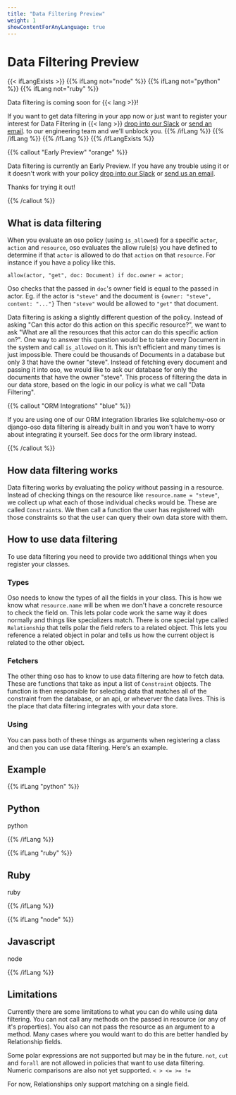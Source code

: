 ```yaml
---
title: "Data Filtering Preview"
weight: 1
showContentForAnyLanguage: true
---
```


# Data Filtering Preview

{{< ifLangExists >}}
{{% ifLang not="node" %}}
{{% ifLang not="python" %}}
{{% ifLang not="ruby" %}}

Data filtering is coming soon for {{< lang >}}!

If you want to get data filtering in your app now or just want to
register your interest for Data Filtering in {{< lang >}} [drop into our Slack](http://join-slack.osohq.com) or
<a href="mailto:engineering@osohq.com?subject=Data%20filtering%20support%20for%20{{< currentLanguage >}}&body=I%27m%20interested%20in%20data%20filtering%20support%20for%20{{< currentLanguage >}}">send an email</a>.
to our engineering team and we'll unblock you.
{{% /ifLang %}}
{{% /ifLang %}}
{{% /ifLang %}}
{{% /ifLangExists %}}

{{% callout "Early Preview" "orange" %}}

Data filtering is currently an Early Preview. If you have any trouble using it or it doesn't work with your policy [drop into our Slack](http://join-slack.osohq.com) or
<a href="mailto:engineering@osohq.com?subject=Data%20filtering%20help%20for%20{{< currentLanguage >}}&body=I%20need%20data%20filtering%20help%20in%20{{< currentLanguage >}}">send us an email</a>.

Thanks for trying it out!

{{% /callout %}}

## What is data filtering
When you evaluate an oso policy (using `is_allowed`) for a specific `actor`, `action` and `resource`, oso evaluates the allow rule(s) you have defined to determine if that `actor` is allowed to do that `action` on that `resource`. For instance if you have a policy like this.


```polar
allow(actor, "get", doc: Document) if doc.owner = actor;
```

Oso checks that the passed in `doc`'s owner field is equal to the passed in actor. Eg. if the actor is `"steve"` and the document is `{owner: "steve", content: "..."}` Then `"steve"` would be allowed to `"get"` that document.

Data filtering is asking a slightly different question of the policy. Instead of asking "Can this actor do this action on this specific resource?", we want to ask "What are all the resources that this actor can do this specific action on?".
One way to answer this question would be to take every Document in the system and call `is_allowed` on it. This isn't efficient and many times is just impossible. There could be thousands of Documents in a database but only 3 that have the owner "steve". Instead of fetching every document and passing it into oso, we would like to ask our database for only the documents that have the owner "steve". This process of filtering the data in our data store, based on the logic in our policy is what we call "Data Filtering".

{{% callout "ORM Integrations" "blue" %}}

If you are using one of our ORM integration libraries like sqlalchemy-oso or django-oso data filtering is already built in and you won't have to worry about integrating it yourself. See docs for the orm library instead.

{{% /callout %}}

## How data filtering works
Data filtering works by evaluating the policy without passing in a resource. Instead of checking things on the resource
like `resource.name = "steve"`, we collect up what each of those individual checks would be. These are called `Constraint`s. We then call a function the user has registered with those constraints so that the user can query their own data store with them.

## How to use data filtering
To use data filtering you need to provide two additional things when you register your classes.

### Types
Oso needs to know the types of all the fields in your class. This is how we know what `resource.name` will be when we don't have a concrete resource to check the field on. This lets polar code work the same way it does normally and things like specializers match.
There is one special type called `Relationship` that tells polar the field refers to a related object. This lets you reference a related object in polar and tells us how the current object is related to the other object.

### Fetchers
The other thing oso has to know to use data filtering are how to fetch data. These are functions that take as input a list of `Constraint` objects. The function is then responsible for selecting data that matches all of the constraint from the database, or an api, or wheverver the data lives. This is the place that data filtering integrates with your data store. 

### Using
You can pass both of these things as arguments when registering a class and then you can use data filtering. Here's  an example.

## Example

{{% ifLang "python" %}}
## Python

python

{{% /ifLang %}}

{{% ifLang "ruby" %}}
## Ruby

ruby

{{% /ifLang %}}

{{% ifLang "node" %}}
## Javascript

node

{{% /ifLang %}}

## Limitations
Currently there are some limitations to what you can do while using data filtering. You can not call any methods on the passed in resource (or any of it's properties). You also can not pass the resource as an argument to a method. Many cases where you would want to do this are better handled by Relationship fields.

Some polar expressions are not supported but may be in the future. `not`, `cut` and `forall` are not allowed in policies that want to use data filtering. Numeric comparisons are also not yet supported. `< > <= >= !=`

For now, Relationships only support matching on a single field. 